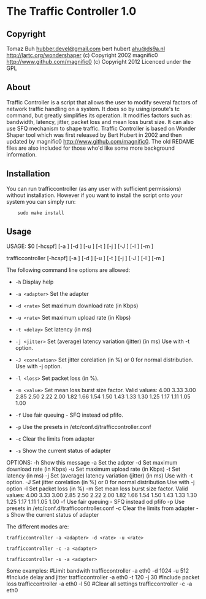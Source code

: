 The Traffic Controller 1.0
==============

Copyright
-------------
Tomaz Buh <hubber.devel@gmail.com>
bert hubert <ahu@ds9a.nl> http://lartc.org/wondershaper (c) Copyright 2002
magnific0 http://www.github.com/magnific0 (c) Copyright 2012
Licenced under the GPL

About
--------------

Traffic Controller is a script that allows the user to modify several factors of network traffic handling on a system. It does so by using iproute's tc command, but greatly simplifies its operation. It modifies factors such as: bandwidth, latency, jitter, packet loss and mean loss burst size. It can also use SFQ mechanism to shape traffic. Traffic Controller is based on Wonder Shaper tool which was first released by Bert Hubert in 2002 and then updated by magnific0 http://www.github.com/magnific0. The old REDAME files are also included for those who'd like some more background information.



Installation
--------------

You can run trafficcontroller (as any user with sufficient permissions) without
installation. However if you want to install the script onto your system you can
simply run:

        sudo make install

Usage
--------------

USAGE: $0 [-hcspf] [-a <adapter>] [-d <rate>] [-u <rate>] [-t <delay>] [-j <jitter>] [-J <corelation>] [-l <loss>] [-m <value>]

trafficcontroller [-hcspf] [-a <adapter>] [-d <rate>] [-u <rate>] [-t <delay>] [-j <jitter>] [-J <corelation>] [-l <loss>] [-m <value>]

The following command line options are allowed:

- `-h` Display help

- `-a <adapter>` Set the adapter

- `-d <rate>` Set maximum download rate (in Kbps)

- `-u <rate>` Set maximum upload rate (in Kbps)

- `-t <delay>` Set latency (in ms)

- `-j <jitter>` Set (average) latency variation (jitter) (in ms)
		Use with -t option.
 
- `-J <corelation>` Set jitter corelation (in %) or 0 for normal
		    distribution. Use with -j option.  

- `-l <loss>` Set packet loss (in %). 

- `-m <value>` Set mean loss burst size factor. Valid values:
                    4.00 3.33 3.00 2.85 2.50 2.22 2.00 1.82 1.66 1.54
                    1.50 1.43 1.33 1.30 1.25 1.17 1.11 1.05 1.00 

- `-f` Use fair queuing - SFQ instead od pfifo. 

- `-p` Use the presets in /etc/conf.d/trafficcontroller.conf

- `-c` Clear the limits from adapter

- `-s` Show the current status of adapter


OPTIONS:
   -h               Show this message
   -a <adapter>     Set the adpter
   -d <rate>        Set maximum download rate (in Kbps)
   -u <rate>        Set maximum upload rate (in Kbps)
   -t <delay>       Set latency (in ms)
   -j <jitter>      Set (average) latency variation (jitter) (in ms)
                    Use with -t option. 
   -J <corelation>  Set jitter corelation (in %) or 0 for normal
                    distribution
                    Use with -j option 
   -l <loss>        Set packet loss (in %)
   -m <value>       Set mean loss burst size factor. Valid values: 
                    4.00 3.33 3.00 2.85 2.50 2.22 2.00 1.82 1.66 1.54 
                    1.50 1.43 1.33 1.30 1.25 1.17 1.11 1.05 1.00
   -f               Use fair queuing - SFQ instead od pfifo 
   -p               Use presets in /etc/conf.d/trafficcontroller.conf
   -c               Clear the limits from adapter
   -s               Show the current status of adapter



The different modes are:

	trafficcontroller -a <adapter> -d <rate> -u <rate>

	trafficcontroller -c -a <adapter>

	trafficcontroller -s -a <adapter>

Some examples:
	#Limit bandwith
	trafficcontroller -a eth0 -d 1024 -u 512
	#Include delay and jitter
	trafficcontroller -a eth0 -t 120 -j 30
	#Include packet loss
	trafficcontroller -a eth0 -l 50
	#Clear all settings
	trafficcontroller -c -a eth0
